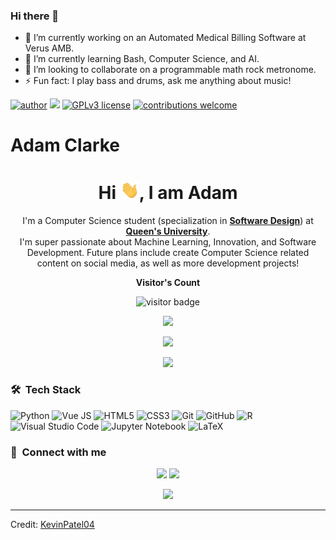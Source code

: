 ### Hi there 👋


- 🔭 I’m currently working on an Automated Medical Billing Software at Verus AMB.
- 🌱 I’m currently learning Bash, Computer Science, and AI.
- 👯 I’m looking to collaborate on a programmable math rock metronome.
- ⚡ Fun fact: I play bass and drums, ask me anything about music!



[![author](https://img.shields.io/badge/author-aclarke500-red.svg)](https://www.linkedin.com/in/adam-clarke-a5b83b207/) [![](https://img.shields.io/badge/python-3.9-blue.svg)](https://www.python.org/downloads/release/python-365/) [![GPLv3 license](https://img.shields.io/badge/License-GPLv3-blue.svg)](http://perso.crans.org/besson/LICENSE.html) [![contributions welcome](https://img.shields.io/badge/contributions-welcome-brightgreen.svg?style=flat)](https://github.com/aclarke500)



# Adam Clarke



<h1 align="center">Hi <img src="https://raw.githubusercontent.com/KevinPatel04/KevinPatel04/master/Hi.gif" width="30px">, I am Adam </h1>

<p align="center" width="150px"> I'm a Computer Science student (specialization in <b><a href="https://www.cs.queensu.ca/undergraduate/programs/specializations/software-design.php">Software Design</a></b>) at <a href="https://www.queensu.ca/"><b>Queen's University</b></a>.<br> I'm super passionate about Machine Learning, Innovation, and Software Development. Future plans include create Computer Science related content on social media, as well as more development projects!</p>

<p align="center"><b>Visitor's Count</b></p>
<p align="center"><img src="https://profile-counter.glitch.me/%7Baclarke500%7D/count.svg" alt="visitor badge"/></p>
<p align="center"><img src="https://github-readme-stats.vercel.app/api/top-langs/?username=aclarke500&layout=compact&hide=TSQL&theme=chartreuse-dark"></p>
<p align="center" ><img src="https://github-readme-stats.vercel.app/api?username=aclarke500&count_private=true&show_icons=true&&theme=chartreuse-dark&include_all_commits=true" width="400"></p> 
<p align="center" ><img src="https://github-readme-streak-stats.herokuapp.com?user=aclarke500&theme=chartreuse-dark"></p>

### 🛠 &nbsp;Tech Stack

![Python](https://img.shields.io/badge/python-3670A0?style=for-the-badge&logo=python&logoColor=ffdd54)
![Vue JS](https://img.shields.io/badge/Vue.js-35495E?style=for-the-badge&logo=vuedotjs&logoColor=4FC08D)
![HTML5](https://img.shields.io/badge/html5-%23E34F26.svg?style=for-the-badge&logo=html5&logoColor=white)
![CSS3](https://img.shields.io/badge/css3-%231572B6.svg?style=for-the-badge&logo=css3&logoColor=white)
![Git](https://img.shields.io/badge/git-%23F05033.svg?style=for-the-badge&logo=git&logoColor=white)
![GitHub](https://img.shields.io/badge/github-%23121011.svg?style=for-the-badge&logo=github&logoColor=white)
![R](https://img.shields.io/badge/r-%23276DC3.svg?style=for-the-badge&logo=r&logoColor=white)
![Visual Studio Code](https://img.shields.io/badge/Visual%20Studio%20Code-0078d7.svg?style=for-the-badge&logo=visual-studio-code&logoColor=white)
![Jupyter Notebook](https://img.shields.io/badge/jupyter-%23FA0F00.svg?style=for-the-badge&logo=jupyter&logoColor=white)
![LaTeX](https://img.shields.io/badge/latex-%23008080.svg?style=for-the-badge&logo=latex&logoColor=white)


### :link: &nbsp;Connect with me

<p align="center">
<a href="https://www.linkedin.com/in/adam-clarke-a5b83b207/"><img src="https://img.shields.io/badge/-Adam%20-0077B5?style=for-the-badge&logo=Linkedin&logoColor=white"/></a>
<a href="mailto:aclarke500@gmail.com@gmail.com"><img src="https://img.shields.io/badge/-aclarke500@gmail.com-D14836?style=for-the-badge&logo=Gmail&logoColor=white"/></a>
</p>

<p align="center"><img src="https://raw.githubusercontent.com/saadeghi/saadeghi/master/dino.gif" /><br></p>

---
Credit: [KevinPatel04](https://github.com/KevinPatel04)

<!--
**aclarke500/aclarke500** is a ✨ _special_ ✨ repository because its `README.md` (this file) appears on your GitHub profile.

Here are some ideas to get you started:

- 🔭 I’m currently working on ...
- 🌱 I’m currently learning ...
- 👯 I’m looking to collaborate on ...
- 🤔 I’m looking for help with ...
- 💬 Ask me about ...
- 📫 How to reach me: ...
- 😄 Pronouns: ...
- ⚡ Fun fact: ...
-->
